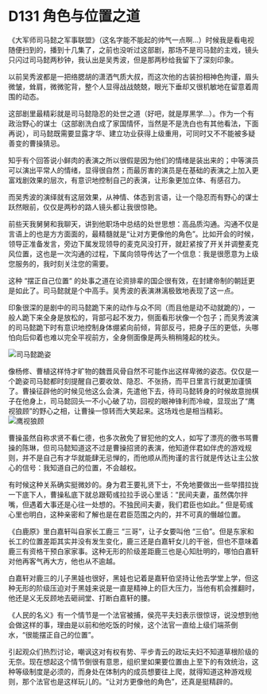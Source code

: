 # D131 角色与位置之道
《大军师司马懿之军事联盟》（这名字能不能起的帅气一点啊…）时候我是看电视随便扫到的，播到十几集了，之前也没听过这部剧，那场不是司马懿的主戏，镜头只闪过司马懿两秒钟，我认出是吴秀波，但是那两秒给我留下了深刻印象。

以前吴秀波都是一把络腮胡的潇洒气质大叔，而这次他的古装扮相神色拘谨，眉头微皱，耸肩，微微驼背，整个人显得战战兢兢，眼光下垂却又很机敏地在留意着周围的动态。

这部剧里最精彩就是司马懿隐忍的处世之道（好吧，就是厚黑学...）。作为一个有政治野心的谋士（这部剧洗白成了家国情怀，当然是不是洗白也有其他看法，下面再说），司马懿既需要显露才华、建立功业获得上级重用，可同时又不不能被多疑善变的曹操猜忌。

知乎有个回答说小鲜肉的表演之所以很假是因为他们的情绪是装出来的；中等演员可以演出平常人的情绪，显得很自然；而最厉害的演员是在基础的表演之上加入更富戏剧效果的层次，有意识地控制自己的表演，让形象更加立体、有感召力。

而吴秀波的演绎就有这层效果，从神情、体态到言语，让一个隐忍而有野心的谋士跃然眼前，仅仅是两秒的路人镜头都让我很惊艳。

前些天我舅舅和我聊天，讲到他职场中总结的处世思想：高品质沟通。沟通不仅是言语上的也是方方面面的，最精髓就是“让对方更像他的角色”。比如开会的时候，领导正准备发言，旁边下属发现领导的麦克风没打开，就赶紧按了开关并调整麦克风位置，这也是一次沟通的过程，下属向领导传达了一个信息：我是很愿意为上级您服务的，我时刻关注您的需要。

这种 “摆正自己位置“ 的处事之道在论资排辈的国企很有效，在封建帝制的朝廷更是如此了。司马懿就是个中高手。吴秀波的表演淋漓极致地表现了这一点。

印象很深的是剧中的司马懿跪下来的动作与众不同（而且他是动不动就跪的），一般人跪下来全身是放松的，背部弓起不发力，侧面看形状像一个包子；而吴秀波演的司马懿跪下时有意识地控制身体绷紧向前倾，背部反弓，把身子压的更低，头哪怕向后仰着也难以完全平视前方，全身侧面像是两头稍稍隆起的枕头。  

![司马懿跪姿](https://img1.doubanio.com/view/photo/photo/public/p2383458187.webp"司马懿跪姿")

像杨修、曹植这样恃才旷物的魏晋风骨自然不可能作出这样卑微的姿态。仅仅是一个跪姿司马懿都时刻提醒自己要收敛、隐忍、不张扬，而平日里言行就更加谨慎了。曹操征辟他的时候见他这么会演，先遣他下去，待司马懿转身的时候故意抛棋子在他身上，司马懿回头一不小心破了功，回视的眼神锋利而冷峻，显现出了“鹰视狼顾”的野心之相，让曹操一惊转而大笑起来。这场戏也是相当精彩。
![鹰视狼顾](https://img3.doubanio.com/view/photo/photo/public/p2469595195.webp"鹰视狼顾")

曹操虽然自称求贤不看仁德，也多次赦免了冒犯他的文人，如写了漂亮的徼书骂曹操的陈琳，但司马懿知道这不过是曹操招贤的表演，他知道伴君如伴虎的游戏规则，并不是自己有才华就能肆无忌惮的，而他顺从而拘谨的言行就是传达让主公放心的信号：我知道自己的位置，不会越权。

有时候这种关系确实挺微妙的。身为君王要礼贤下士，不免地要做出一些举措拉拢一下底下人，曹操私底下就总跟荀彧拉拉手说心里话：“民间夫妻，虽然偶尔拌嘴，但遇着大事还是心往一处想的。不独民间夫妻，我们君臣也如此。” 但是荀彧心里也明白，这种亲密和了解也是在君臣范围之内的，并不可真的僭越位置。

《白鹿原》里白嘉轩叫自家长工鹿三 “三哥”，让子女要叫他 “三伯”。但是东家和长工的位置差距其实并没有发生变化，鹿三还是白嘉轩女儿的干爸，但也不意味着鹿三有资格干预白家家事。这种无形的阶级差距鹿三也是心知肚明的，哪怕白嘉轩对他再客气再大方，他也从不逾越。

白嘉轩对鹿三的儿子黑娃也很好，黑娃也记着是嘉轩伯坚持让他去学堂上学，但这种无形的阶级压迫对于黑娃来说是一直是精神上的巨大压力，当他有机会推翻时，他还是义无反顾地去砸祠堂、打断白嘉轩的腰。

《人民的名义》有一个情节是一个法官被捕，侯亮平夫妇表示很惊讶，说没想到他会做这样的事，理由是以前和他吃饭的时候，这个法官一直给上级们端茶倒水，“很能摆正自己的位置”。

引起观众们热烈讨论，嘲讽这对有权有势、平步青云的政坛夫妇不知道草根阶级的无奈。现在想起这个情节倒很有意思，组织里如果要位置由上至下的有效统治，这种等级制度是必须的，而身处在体制内的成员想要往上爬，就得知道这种游戏规则，那个法官也是这样玩儿的。“让对方更像他的角色”，还真是挺精辟的。
